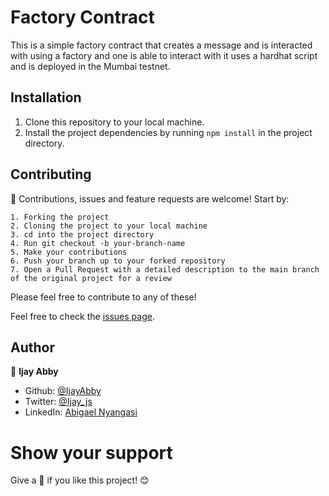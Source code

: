 # Factory Contract

This is a simple factory contract that creates a message and is interacted with using a factory and one is able to interact with it uses a hardhat script and is deployed in the Mumbai testnet.

## Installation

1. Clone this repository to your local machine.
2. Install the project dependencies by running `npm install` in the project directory.


## Contributing

:handshake: Contributions, issues and feature requests are welcome!
Start by:

    1. Forking the project
    2. Cloning the project to your local machine
    3. cd into the project directory
    4. Run git checkout -b your-branch-name
    5. Make your contributions
    6. Push your branch up to your forked repository
    7. Open a Pull Request with a detailed description to the main branch of the original project for a review

Please feel free to contribute to any of these!

Feel free to check the [issues page](https://github.com/IjayAbby/Test-2-Factory-Contract/issues).

## Author

👤 **Ijay Abby**

- Github: [@IjayAbby](https://github.com/IjayAbby)
- Twitter: [@Ijay_js](https://twitter.com/Ijay_js)
- LinkedIn: [Abigael Nyangasi](https://www.linkedin.com/in/ijayabby4/)

# Show your support

Give a :star2: if you like this project! :blush:
